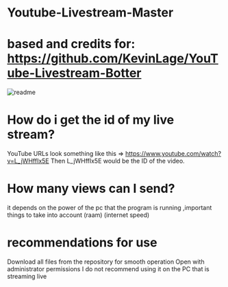 # Youtube-Livestream-Master
# based and credits for: https://github.com/KevinLage/YouTube-Livestream-Botter
![readme](https://user-images.githubusercontent.com/54437821/85193048-56349280-b282-11ea-8fb1-88117086c409.png)

# How do i get the id of my live stream?
YouTube URLs look something like this => https://www.youtube.com/watch?v=L_jWHffIx5E
Then L_jWHffIx5E would be the ID of the video.

# How many views can I send?
it depends on the power of the pc that the program is running ,important things to take into account (raam) (internet speed)

# recommendations for use
Download all files from the repository for smooth operation
Open with administrator permissions
I do not recommend using it on the PC that is streaming live
